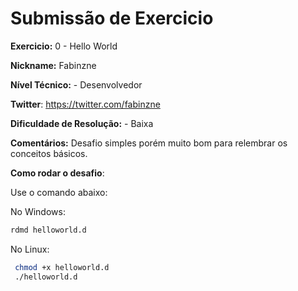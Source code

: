 # Submissão de Exercicio

**Exercicio:** 0 - Hello World

**Nickname:** Fabinzne

**Nível Técnico:** - Desenvolvedor

**Twitter**: https://twitter.com/fabinzne

**Dificuldade de Resolução:** - Baixa

**Comentários:** Desafio simples porém muito bom para relembrar os conceitos básicos.

**Como rodar o desafio**:

Use o comando abaixo:

No Windows:
```bash
rdmd helloworld.d
```

No Linux:
```bash
 chmod +x helloworld.d
 ./helloworld.d
```
